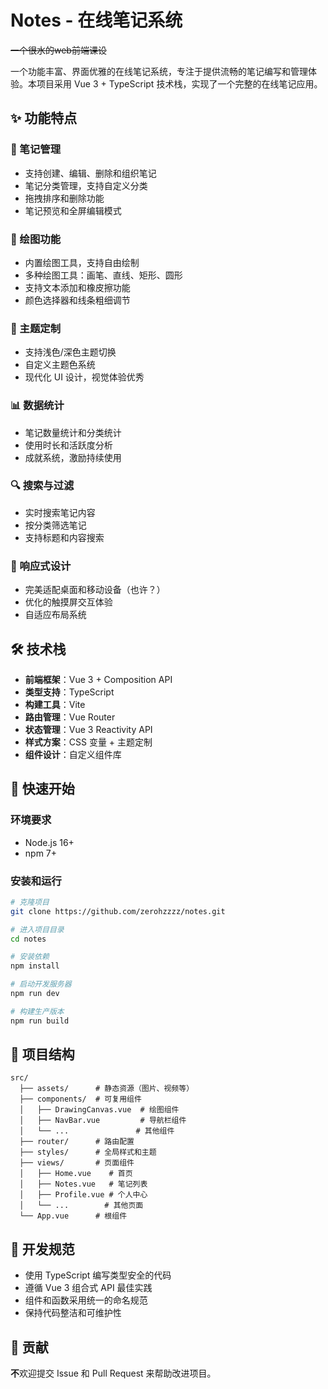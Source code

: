 # Notes - 在线笔记系统

~~一个很水的web前端课设~~

一个功能丰富、界面优雅的在线笔记系统，专注于提供流畅的笔记编写和管理体验。本项目采用 Vue 3 + TypeScript 技术栈，实现了一个完整的在线笔记应用。

## ✨ 功能特点

### 📝 笔记管理
- 支持创建、编辑、删除和组织笔记
- 笔记分类管理，支持自定义分类
- 拖拽排序和删除功能
- 笔记预览和全屏编辑模式

### 🎨 绘图功能
- 内置绘图工具，支持自由绘制
- 多种绘图工具：画笔、直线、矩形、圆形
- 支持文本添加和橡皮擦功能
- 颜色选择器和线条粗细调节

### 🌈 主题定制
- 支持浅色/深色主题切换
- 自定义主题色系统
- 现代化 UI 设计，视觉体验优秀

### 📊 数据统计
- 笔记数量统计和分类统计
- 使用时长和活跃度分析
- 成就系统，激励持续使用

### 🔍 搜索与过滤
- 实时搜索笔记内容
- 按分类筛选笔记
- 支持标题和内容搜索

### 📱 响应式设计
- 完美适配桌面和移动设备（也许？）
- 优化的触摸屏交互体验
- 自适应布局系统

## 🛠️ 技术栈

- **前端框架**：Vue 3 + Composition API
- **类型支持**：TypeScript
- **构建工具**：Vite
- **路由管理**：Vue Router
- **状态管理**：Vue 3 Reactivity API
- **样式方案**：CSS 变量 + 主题定制
- **组件设计**：自定义组件库

## 🚀 快速开始

### 环境要求
- Node.js 16+
- npm 7+

### 安装和运行

```bash
# 克隆项目
git clone https://github.com/zerohzzzz/notes.git

# 进入项目目录
cd notes

# 安装依赖
npm install

# 启动开发服务器
npm run dev

# 构建生产版本
npm run build
```

## 📁 项目结构

```
src/
  ├── assets/      # 静态资源（图片、视频等）
  ├── components/  # 可复用组件
  │   ├── DrawingCanvas.vue  # 绘图组件
  │   ├── NavBar.vue         # 导航栏组件
  │   └── ...               # 其他组件
  ├── router/      # 路由配置
  ├── styles/      # 全局样式和主题
  ├── views/       # 页面组件
  │   ├── Home.vue    # 首页
  │   ├── Notes.vue   # 笔记列表
  │   ├── Profile.vue # 个人中心
  │   └── ...        # 其他页面
  └── App.vue      # 根组件
```

## 📝 开发规范

- 使用 TypeScript 编写类型安全的代码
- 遵循 Vue 3 组合式 API 最佳实践
- 组件和函数采用统一的命名规范
- 保持代码整洁和可维护性

## 🤝 贡献

**不**欢迎提交 Issue 和 Pull Request 来帮助改进项目。

